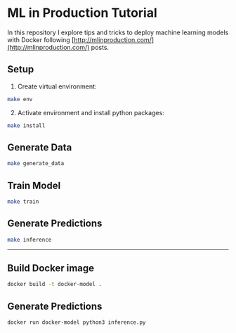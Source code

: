 # ML in Production Tutorial 

In this repository I explore tips and tricks to deploy machine learning models with Docker following [http://mlinproduction.com/](http://mlinproduction.com/) posts. 

## Setup 

1. Create virtual environment: 
```bash
make env
```

2. Activate environment and install python packages:
```bash
make install
```

## Generate Data 

```bash
make generate_data
```

## Train Model

```bash
make train
```

## Generate Predictions

```bash
make inference
```
---

## Build Docker image
```bash
docker build -t docker-model .
```

## Generate Predictions

```bash
docker run docker-model python3 inference.py
```

